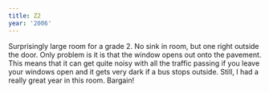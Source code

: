 ```yaml
---
title: Z2
year: '2006'
---
```


Surprisingly large room for a grade 2. No sink in room, but one right outside the door. Only problem is it is that the window opens out onto the pavement. This means that it can get quite noisy with all the traffic passing if you leave your windows open and it gets very dark if a bus stops outside. Still, I had a really great year in this room. Bargain!